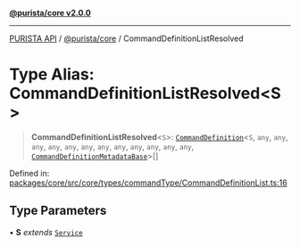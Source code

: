 [**@purista/core v2.0.0**](../README.md)

***

[PURISTA API](../../../packages.md) / [@purista/core](../README.md) / CommandDefinitionListResolved

# Type Alias: CommandDefinitionListResolved\<S\>

> **CommandDefinitionListResolved**\<`S`\>: [`CommandDefinition`](CommandDefinition.md)\<`S`, `any`, `any`, `any`, `any`, `any`, `any`, `any`, `any`, `any`, `any`, `any`, `any`, [`CommandDefinitionMetadataBase`](CommandDefinitionMetadataBase.md)\>[]

Defined in: [packages/core/src/core/types/commandType/CommandDefinitionList.ts:16](https://github.com/puristajs/purista/blob/master/packages/core/src/core/types/commandType/CommandDefinitionList.ts#L16)

## Type Parameters

• **S** *extends* [`Service`](../classes/Service.md)
